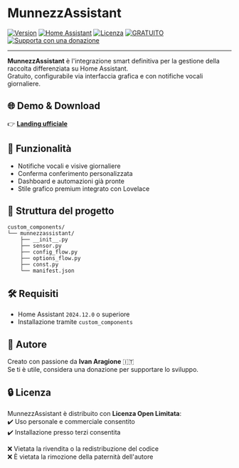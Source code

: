 # MunnezzAssistant

[![Version](https://img.shields.io/badge/version-1.0.0-blue)](https://vesuviocode.github.io/munnezzassistant-site/)
[![Home Assistant](https://img.shields.io/badge/compatibile-Home_Assistant_2024.12.0+-green)](https://www.home-assistant.io)
[![Licenza](https://img.shields.io/badge/licenza-Open_Limited_Use-brightgreen)](LICENSE)
[![GRATUITO](https://img.shields.io/badge/GRATUITO-💚-lightgrey)](https://vesuviocode.github.io/munnezzassistant-site/)
[![Supporta con una donazione](https://img.shields.io/badge/supporta_con_una_donazione-❤️-orange?logo=githubsponsors)](https://vesuviocode.github.io/munnezzassistant-site/)

---

**MunnezzAssistant** è l'integrazione smart definitiva per la gestione della raccolta differenziata su Home Assistant.  
Gratuito, configurabile via interfaccia grafica e con notifiche vocali giornaliere.

## 🌐 Demo & Download
👉 [**Landing ufficiale**](https://vesuviocode.github.io/munnezzassistant-site/)

## 🚀 Funzionalità
- Notifiche vocali e visive giornaliere
- Conferma conferimento personalizzata
- Dashboard e automazioni già pronte
- Stile grafico premium integrato con Lovelace

## 📁 Struttura del progetto
```
custom_components/
└── munnezzassistant/
    ├── __init__.py
    ├── sensor.py
    ├── config_flow.py
    ├── options_flow.py
    ├── const.py
    └── manifest.json
```

## 🛠️ Requisiti
- Home Assistant `2024.12.0` o superiore
- Installazione tramite `custom_components`

## 👤 Autore
Creato con passione da **Ivan Aragione** 🇮🇹  
Se ti è utile, considera una donazione per supportare lo sviluppo.

## 🔒 Licenza

MunnezzAssistant è distribuito con **Licenza Open Limitata**:  
✔️ Uso personale e commerciale consentito  
✔️ Installazione presso terzi consentita  

❌ Vietata la rivendita o la redistribuzione del codice  
❌ È vietata la rimozione della paternità dell'autore
